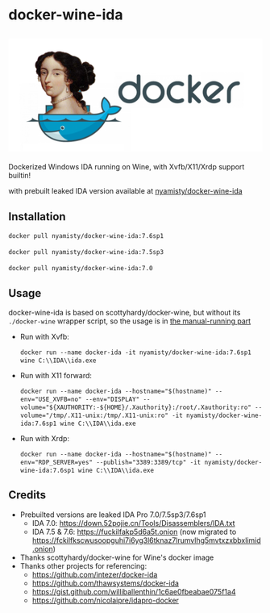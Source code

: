 # docker-wine-ida

![Docker IDA](docker-ida-logo.png)
---

Dockerized Windows IDA running on Wine, with Xvfb/X11/Xrdp support builtin!

with prebuilt leaked IDA version available at [nyamisty/docker-wine-ida](https://hub.docker.com/r/nyamisty/docker-wine-ida)

## Installation

```
docker pull nyamisty/docker-wine-ida:7.6sp1

docker pull nyamisty/docker-wine-ida:7.5sp3

docker pull nyamisty/docker-wine-ida:7.0
```


## Usage

docker-wine-ida is based on scottyhardy/docker-wine, but without its `./docker-wine` wrapper script, so the usage is in [the manual-running part](https://github.com/scottyhardy/docker-wine#manually-running-with-docker-run-commands)

- Run with Xvfb:
    ```
    docker run --name docker-ida -it nyamisty/docker-wine-ida:7.6sp1 wine C:\\IDA\\ida.exe
    ```

- Run with X11 forward:
    ```
    docker run --name docker-ida --hostname="$(hostname)" --env="USE_XVFB=no" --env="DISPLAY" --volume="${XAUTHORITY:-${HOME}/.Xauthority}:/root/.Xauthority:ro" --volume="/tmp/.X11-unix:/tmp/.X11-unix:ro" -it nyamisty/docker-wine-ida:7.6sp1 wine C:\\IDA\\ida.exe
    ```

- Run with Xrdp:
    ```
    docker run --name docker-ida --hostname="$(hostname)" --env="RDP_SERVER=yes" --publish="3389:3389/tcp" -it nyamisty/docker-wine-ida:7.6sp1 wine C:\\IDA\\ida.exe
    ```

## Credits
- Prebuilted versions are leaked IDA Pro 7.0/7.5sp3/7.6sp1
    - IDA 7.0: https://down.52pojie.cn/Tools/Disassemblers/IDA.txt
    - IDA 7.5 & 7.6: https://fuckilfakp5d6a5t.onion (now migrated to https://fckilfkscwusoopguhi7i6yg3l6tknaz7lrumvlhg5mvtxzxbbxlimid.onion)
- Thanks scottyhardy/docker-wine for Wine's docker image
- Thanks other projects for referencing:
    - https://github.com/intezer/docker-ida
    - https://github.com/thawsystems/docker-ida
    - https://gist.github.com/williballenthin/1c6ae0fbeabae075f1a4
    - https://github.com/nicolaipre/idapro-docker

